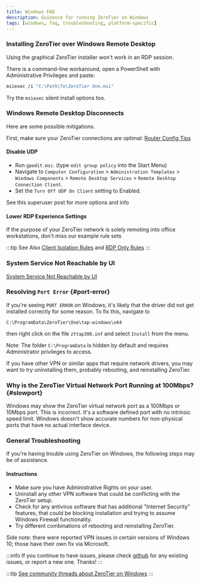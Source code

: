 ```yaml
---
title: Windows FAQ
description: Guidance for running ZeroTier on Windows
tags: [windows, faq, troubleshooting, platform-specific]
---
```


### Installing ZeroTier over Windows Remote Desktop

Using the graphical ZeroTier installer won't work in an RDP session.

There is a command-line workaround, open a PowerShell with Administrative Privileges and paste:

```sh
msiexec /i "C:\Path\To\ZeroTier One.msi"
```

Try the `msiexec` silent install options too.

### Windows Remote Desktop Disconnects

Here are some possible mitigations.

First, make sure your ZeroTier connections are optimal: [Router Config Tips](/routertips)

#### Disable UDP

- Run `gpedit.msc`. (type `edit group policy` into the Start Menu)
- Navigate to `Computer Configuration` > `Administration Templates` > `Windows Components` > `Remote Desktop Services` > `Remote Desktop Connection Client`.
- Set the `Turn Off UDP On Client` setting to Enabled.

See this superuser post for more options and info

#### Lower RDP Experience Settings

If the purpose of your ZeroTier network is solely remoting into office workstations, don't miss our example rule sets

:::tip See Also
[Client Isolation Rules](/faq-rules.md#client-isolation) and [RDP Only Rules](/faq-rules#rdp-only)
:::

### System Service Not Reachable by UI

[System Service Not Reachable by UI](/windows-service-unreachable)

### Resolving `Port Error` {#port-error}

If you're seeing `PORT ERROR` on Windows, it's likely that the driver did not get installed correctly for some reason.  To fix this, navigate to

`C:\ProgramData\ZeroTier\One\tap-windows\x64`

then right click on the file `zttap300.inf` and select `Install` from the menu.

Note: The folder `C:\ProgramData` is hidden by default and requires Administrator privileges to access.

If you have other VPN or similar apps that require network drivers, you may want to try uninstalling them, probably rebooting, and reinstalling ZeroTier.

### Why is the ZeroTier Virtual Network Port Running at 100Mbps? {#slowport}

Windows may show the ZeroTier virtual network port as a 100Mbps or 10Mbps port. This is incorrect. It's a software defined port with no intrinsic speed limit. Windows doesn't show accurate numbers for non-physical ports that have no actual interface device.

### General Troubleshooting

If you're having trouble using ZeroTier on Windows, the following steps may be of assistance.

#### Instructions

- Make sure you have Administrative Rights on your user.
- Uninstall any other VPN software that could be conflicting with the ZeroTier setup.
- Check for any antivirus software that has additional "Internet Security" features, that could be blocking installation and trying to assume Windows Firewall functionality.
- Try different combinations of rebooting and reinstalling ZeroTier.

Side note: there were reported VPN issues in certain versions of Windows 10; those have their own fix via Microsoft.

:::info
If you continue to have issues, please check [github](https://github.com/zerotier/ZeroTierOne/issues) for any existing issues, or report a new one. Thanks!
:::

:::tip
[See community threads about ZeroTier on Windows](https://discuss.zerotier.com/search?q=windows)
:::
